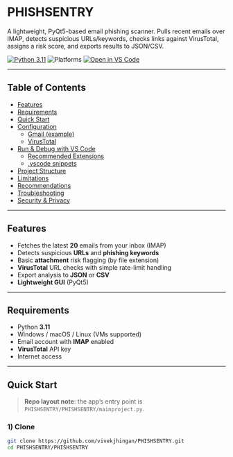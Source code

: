 # PHISHSENTRY

A lightweight, PyQt5-based email phishing scanner. Pulls recent emails over IMAP, detects suspicious URLs/keywords, checks links against VirusTotal, assigns a risk score, and exports results to JSON/CSV.

<p align="left">
  <a href="https://www.python.org/downloads/release/python-3110/"><img alt="Python 3.11" src="https://img.shields.io/badge/python-3.11+-blue.svg"></a>
  <img alt="Platforms" src="https://img.shields.io/badge/platform-Windows%20%7C%20macOS%20%7C%20Linux-informational">
  <a href="https://vscode.dev/github/vivekjhingan/PHISHSENTRY"><img alt="Open in VS Code" src="https://img.shields.io/badge/Open%20in-VS%20Code-007acc"></a>
</p>

---

## Table of Contents

- [Features](#features)
- [Requirements](#requirements)
- [Quick Start](#quick-start)
- [Configuration](#configuration)
  - [Gmail (example)](#gmail-example)
  - [VirusTotal](#virustotal)
- [Run & Debug with VS Code](#run--debug-with-vs-code)
  - [Recommended Extensions](#recommended-extensions)
  - [.vscode snippets](#vscode-snippets)
- [Project Structure](#project-structure)
- [Limitations](#limitations)
- [Recommendations](#recommendations)
- [Troubleshooting](#troubleshooting)
- [Security & Privacy](#security--privacy)

---

## Features

- Fetches the latest **20** emails from your inbox (IMAP)  
- Detects suspicious **URLs** and **phishing keywords**  
- Basic **attachment** risk flagging (by file extension)  
- **VirusTotal** URL checks with simple rate-limit handling  
- Export analysis to **JSON** or **CSV**  
- **Lightweight GUI** (PyQt5)

---

## Requirements

- Python **3.11**
- Windows / macOS / Linux (VMs supported)
- Email account with **IMAP** enabled
- **VirusTotal** API key
- Internet access

---

## Quick Start

> **Repo layout note**: the app’s entry point is `PHISHSENTRY/PHISHSENTRY/mainproject.py`.

### 1) Clone

```bash
git clone https://github.com/vivekjhingan/PHISHSENTRY.git
cd PHISHSENTRY/PHISHSENTRY
